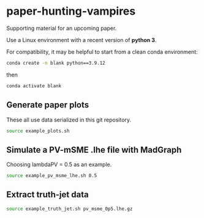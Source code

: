 # paper-hunting-vampires
Supporting material for an upcoming paper.

Use a Linux environment with a recent version of **python 3**.

For compatibility, it may be helpful to start from a clean conda environment:
```bash
conda create -n blank python==3.9.12
```
then
```bash
conda activate blank
```


## Generate paper plots

These all use data serialized in this git repository.

```bash
source example_plots.sh
```


## Simulate a PV-mSME .lhe file with MadGraph

Choosing lambdaPV = 0.5 as an example.

```bash
source example_pv_msme_lhe.sh 0.5
```

## Extract truth-jet data

```bash
source example_truth_jet.sh pv_msme_0p5.lhe.gz
```
